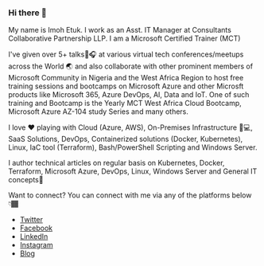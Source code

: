 ### Hi there 👋
My name is Imoh Etuk. I work as an Asst. IT Manager at Consultants Collaborative Partnership LLP. I am a Microsoft Certified Trainer (MCT)

I've given over 5+ talks🎤🎧 at various virtual tech conferences/meetups across the World 🌏 and also collaborate with other prominent members of Microsoft Community in Nigeria and the West Africa Region to host free training sessions and bootcamps on Microsoft Azure and other Microsft products like Microsoft 365, Azure DevOps, AI, Data and IoT. One of such training and Bootcamp is the Yearly MCT West Africa Cloud Bootcamp, Microsoft Azure AZ-104 study Series and many others.

I love ❤️ playing with Cloud (Azure, AWS), On-Premises Infrastructure 🎥💻, SaaS Solutions, DevOps, Containerized solutions (Docker, Kubernetes), Linux, IaC tool (Terraform), Bash/PowerShell Scripting and Windows Server.

I author technical articles on regular basis on Kubernetes, Docker, Terraform, Microsoft Azure, DevOps, Linux, Windows Server and General IT concepts🎉

Want to connect?
You can connect with me via any of the platforms below 👇🏾

* [Twitter](https://twitter.com/iamrealimoh)
* [Facebook](https://facebook.com/iamrealimoh)
* [LinkedIn](https://www.linkedin.com/in/etukimoh/)
* [Instagram](https://instagram.com/imohweb)
* [Blog](https://techdirectarchive.com/author/iamrealimoh1/)
  

